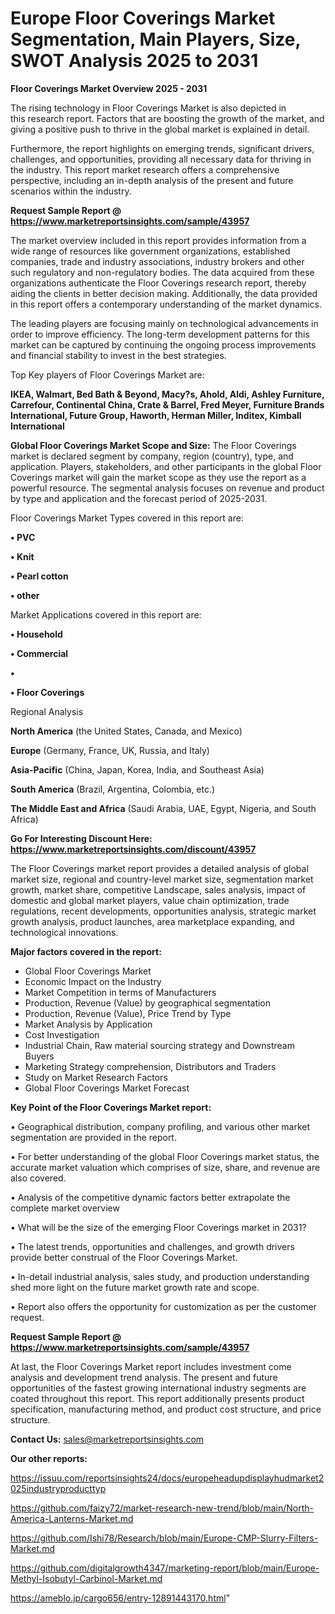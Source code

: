 # Europe Floor Coverings Market Segmentation, Main Players, Size, SWOT Analysis 2025 to 2031

<Strong> Floor Coverings Market Overview 2025 - 2031</strong>

The rising technology in Floor Coverings Market is also depicted in this research report. Factors that are boosting the growth of the market, and giving a positive push to thrive in the global market is explained in detail.

Furthermore, the report highlights on emerging trends, significant drivers, challenges, and opportunities, providing all necessary data for thriving in the industry. This report market research offers a comprehensive perspective, including an in-depth analysis of the present and future scenarios within the industry.

<strong>Request Sample Report @ <a href=https://www.marketreportsinsights.com/sample/43957>https://www.marketreportsinsights.com/sample/43957</a></strong>

The market overview included in this report provides information from a wide range of resources like government organizations, established companies, trade and industry associations, industry brokers and other such regulatory and non-regulatory bodies. The data acquired from these organizations authenticate the Floor Coverings research report, thereby aiding the clients in better decision making. Additionally, the data provided in this report offers a contemporary understanding of the market dynamics.

The leading players are focusing mainly on technological advancements in order to improve efficiency. The long-term development patterns for this market can be captured by continuing the ongoing process improvements and financial stability to invest in the best strategies.

Top Key players of Floor Coverings Market are:

<strong>IKEA, Walmart, Bed Bath & Beyond, Macy?s, Ahold, Aldi, Ashley Furniture, Carrefour, Continental China, Crate & Barrel, Fred Meyer, Furniture Brands International, Future Group, Haworth, Herman Miller, Inditex, Kimball International</strong>

<strong><b>Global Floor Coverings Market Scope and Size:</b></strong>
The Floor Coverings market is declared segment by company, region (country), type, and application. Players, stakeholders, and other participants in the global Floor Coverings market will gain the market scope as they use the report as a powerful resource. The segmental analysis focuses on revenue and product by type and application and the forecast period of 2025-2031.

Floor Coverings Market Types covered in this report are:

<strong>•  PVC

•  Knit

•  Pearl cotton

•  other</strong>

Market Applications covered in this report are:

<strong>•  Household

•  Commercial

•  

•  Floor Coverings</strong> 

Regional Analysis

<strong>North America</strong> (the United States, Canada, and Mexico)

<strong>Europe</strong> (Germany, France, UK, Russia, and Italy)

<strong>Asia-Pacific</strong> (China, Japan, Korea, India, and Southeast Asia)

<strong>South America</strong> (Brazil, Argentina, Colombia, etc.)

<strong>The Middle East and Africa</strong> (Saudi Arabia, UAE, Egypt, Nigeria, and South Africa)

<strong>Go For Interesting Discount Here: <a href=https://www.marketreportsinsights.com/discount/43957>https://www.marketreportsinsights.com/discount/43957</a></strong>

The Floor Coverings market report provides a detailed analysis of global market size, regional and country-level market size, segmentation market growth, market share, competitive Landscape, sales analysis, impact of domestic and global market players, value chain optimization, trade regulations, recent developments, opportunities analysis, strategic market growth analysis, product launches, area marketplace expanding, and technological innovations.

<strong><b>Major factors covered in the report:</b></strong>
<ul>
  <li>Global Floor Coverings Market </li>
  <li>Economic Impact on the Industry</li>
  <li>Market Competition in terms of Manufacturers</li>
  <li>Production, Revenue (Value) by geographical segmentation</li>
  <li>Production, Revenue (Value), Price Trend by Type</li>
  <li>Market Analysis by Application</li>
  <li>Cost Investigation</li>
  <li>Industrial Chain, Raw material sourcing strategy and Downstream Buyers</li>
  <li>Marketing Strategy comprehension, Distributors and Traders</li>
  <li>Study on Market Research Factors</li>
  <li>Global Floor Coverings Market Forecast</li>
</ul>

<strong><b>Key Point of the Floor Coverings Market report:</b></strong>

• Geographical distribution, company profiling, and various other market segmentation are provided in the report.

• For better understanding of the global Floor Coverings market status, the accurate market valuation which comprises of size, share, and revenue are also covered.

• Analysis of the competitive dynamic factors better extrapolate the complete market overview

• What will be the size of the emerging Floor Coverings market in 2031?

• The latest trends, opportunities and challenges, and growth drivers provide better construal of the Floor Coverings Market.

• In-detail industrial analysis, sales study, and production understanding shed more light on the future market growth rate and scope.

• Report also offers the opportunity for customization as per the customer request.

<strong>Request Sample Report @ <a href=https://www.marketreportsinsights.com/sample/43957>https://www.marketreportsinsights.com/sample/43957</a></strong>

At last, the Floor Coverings Market report includes investment come analysis and development trend analysis. The present and future opportunities of the fastest growing international industry segments are coated throughout this report. This report additionally presents product specification, manufacturing method, and product cost structure, and price structure.

<strong>Contact Us:</strong>
sales@marketreportsinsights.com

<strong>Our other reports:</strong>

<a href=https://issuu.com/reportsinsights24/docs/europeheadupdisplayhudmarket2025industryproducttyp>https://issuu.com/reportsinsights24/docs/europeheadupdisplayhudmarket2025industryproducttyp</a>

<a href=https://github.com/faizy72/market-research-new-trend/blob/main/North-America-Lanterns-Market.md>https://github.com/faizy72/market-research-new-trend/blob/main/North-America-Lanterns-Market.md</a>

<a href=https://github.com/Ishi78/Research/blob/main/Europe-CMP-Slurry-Filters-Market.md>https://github.com/Ishi78/Research/blob/main/Europe-CMP-Slurry-Filters-Market.md</a>

<a href=https://github.com/digitalgrowth4347/marketing-report/blob/main/Europe-Methyl-Isobutyl-Carbinol-Market.md>https://github.com/digitalgrowth4347/marketing-report/blob/main/Europe-Methyl-Isobutyl-Carbinol-Market.md</a>

<a href=https://ameblo.jp/cargo656/entry-12891443170.html>https://ameblo.jp/cargo656/entry-12891443170.html</a>"
